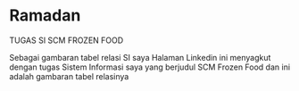 # Ramadan
TUGAS SI SCM FROZEN FOOD

Sebagai gambaran tabel relasi SI saya Halaman Linkedin ini menyagkut dengan tugas Sistem Informasi saya yang berjudul SCM Frozen Food dan ini adalah gambaran tabel relasinya
